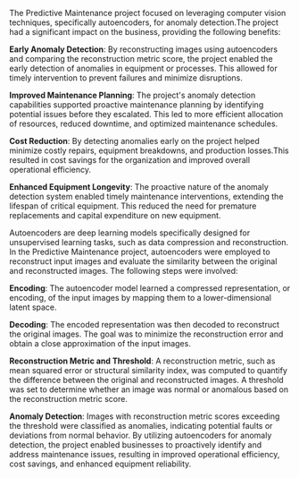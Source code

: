 The Predictive Maintenance project focused on leveraging computer vision techniques, specifically autoencoders, for anomaly detection.The project had a significant impact on the business, providing the following benefits: 

**Early Anomaly Detection**: By reconstructing images using autoencoders and comparing the reconstruction metric score, the project enabled the early detection of anomalies in equipment or processes. This allowed for timely intervention to prevent failures and minimize disruptions. 

**Improved Maintenance Planning**: The project's anomaly detection capabilities supported proactive maintenance planning by identifying potential issues before they escalated. This led to more efficient allocation of resources, reduced downtime, and optimized maintenance schedules.

**Cost Reduction**: By detecting anomalies early on the project helped minimize costly repairs, equipment breakdowns, and production losses.This resulted in cost savings for the organization and improved overall operational efficiency. 

**Enhanced Equipment Longevity**: The proactive nature of the anomaly detection system enabled timely maintenance interventions, extending the lifespan of critical equipment. This reduced the need for premature replacements and capital expenditure on new equipment. 

Autoencoders are deep learning models specifically designed for unsupervised learning tasks, such as data compression and reconstruction. In the Predictive Maintenance project, autoencoders were employed to reconstruct input images and evaluate the similarity between the original and reconstructed images. The following steps were involved: 

**Encoding**: The autoencoder model learned a compressed representation, or encoding, of the input images by mapping them to a lower-dimensional latent space. 

**Decoding**: The encoded representation was then decoded to reconstruct the original images. The goal was to minimize the reconstruction error and obtain a close approximation of the input images.

**Reconstruction Metric and Threshold**: A reconstruction metric, such as mean squared error or structural similarity index, was computed to quantify the difference between the original and reconstructed images. A threshold was set to determine whether an image was normal or anomalous based on the reconstruction metric score.

**Anomaly Detection**: Images with reconstruction metric scores exceeding the threshold were classified as anomalies, indicating potential faults or deviations from normal behavior. By utilizing autoencoders for anomaly detection, the project enabled businesses to proactively identify and address maintenance issues, resulting in improved operational efficiency, cost savings, and enhanced equipment reliability.
